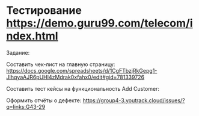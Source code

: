 # Тестирование https://demo.guru99.com/telecom/index.html 

Задание:

Составить чек-лист на главную страницу: https://docs.google.com/spreadsheets/d/1CgFTbzjRkGepg1-JIhqyaAJR6pUHI4zMdrak0xfahx0/edit#gid=781339726

Составить тест кейсы на функциональность Add Customer: 

Оформить отчёты о дефекте: https://group4-3.youtrack.cloud/issues/?q=links:G43-29
